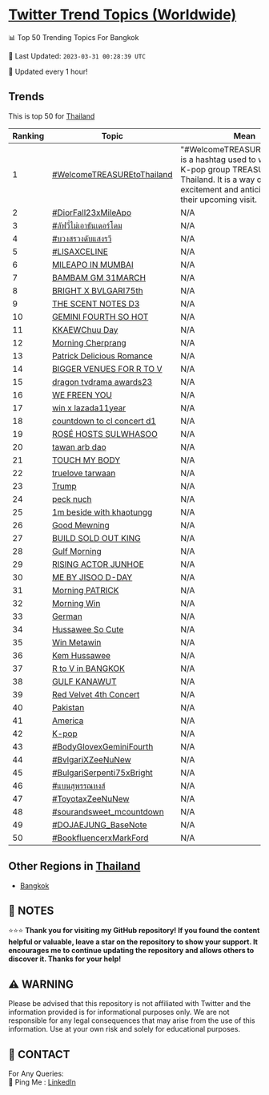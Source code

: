 [Twitter Trend Topics (Worldwide)](https://github.com/ErcinDedeoglu/Twitter-Trend-Topics)
==========


📊 Top 50 Trending Topics For Bangkok

📆 Last Updated: `2023-03-31 00:28:39 UTC`

🔧 Updated every 1 hour!


## Trends

This is top 50 for [Thailand](</Thailand>)

| Ranking | Topic | Mean |
| ------- | ------------ | ------------ |
| 1 | [#WelcomeTREASUREtoThailand](http://twitter.com/search?q=%23WelcomeTREASUREtoThailand) | "#WelcomeTREASUREtoThailand" is a hashtag used to welcome the K-pop group TREASURE to Thailand. It is a way of expressing excitement and anticipation for their upcoming visit. |
| 2 | [#DiorFall23xMileApo](http://twitter.com/search?q=%23DiorFall23xMileApo) | N/A |
| 3 | [#ลัฟวี่ไม่เอาธันเดอร์โดม](http://twitter.com/search?q=%23%e0%b8%a5%e0%b8%b1%e0%b8%9f%e0%b8%a7%e0%b8%b5%e0%b9%88%e0%b9%84%e0%b8%a1%e0%b9%88%e0%b9%80%e0%b8%ad%e0%b8%b2%e0%b8%98%e0%b8%b1%e0%b8%99%e0%b9%80%e0%b8%94%e0%b8%ad%e0%b8%a3%e0%b9%8c%e0%b9%82%e0%b8%94%e0%b8%a1) | N/A |
| 4 | [#บวงสรวงดับแสงรวี](http://twitter.com/search?q=%23%e0%b8%9a%e0%b8%a7%e0%b8%87%e0%b8%aa%e0%b8%a3%e0%b8%a7%e0%b8%87%e0%b8%94%e0%b8%b1%e0%b8%9a%e0%b9%81%e0%b8%aa%e0%b8%87%e0%b8%a3%e0%b8%a7%e0%b8%b5) | N/A |
| 5 | [#LISAXCELINE](http://twitter.com/search?q=%23LISAXCELINE) | N/A |
| 6 | [MILEAPO IN MUMBAI](http://twitter.com/search?q=MILEAPO+IN+MUMBAI) | N/A |
| 7 | [BAMBAM GM 31MARCH](http://twitter.com/search?q=BAMBAM+GM+31MARCH) | N/A |
| 8 | [BRIGHT X BVLGARI75th](http://twitter.com/search?q=BRIGHT+X+BVLGARI75th) | N/A |
| 9 | [THE SCENT NOTES D3](http://twitter.com/search?q=THE+SCENT+NOTES+D3) | N/A |
| 10 | [GEMINI FOURTH SO HOT](http://twitter.com/search?q=GEMINI+FOURTH+SO+HOT) | N/A |
| 11 | [KKAEWChuu Day](http://twitter.com/search?q=KKAEWChuu+Day) | N/A |
| 12 | [Morning Cherprang](http://twitter.com/search?q=Morning+Cherprang) | N/A |
| 13 | [Patrick Delicious Romance](http://twitter.com/search?q=Patrick+Delicious+Romance) | N/A |
| 14 | [BIGGER VENUES FOR R TO V](http://twitter.com/search?q=BIGGER+VENUES+FOR+R+TO+V) | N/A |
| 15 | [dragon tvdrama awards23](http://twitter.com/search?q=dragon+tvdrama+awards23) | N/A |
| 16 | [WE FREEN YOU](http://twitter.com/search?q=WE+FREEN+YOU) | N/A |
| 17 | [win x lazada11year](http://twitter.com/search?q=win+x+lazada11year) | N/A |
| 18 | [countdown to cl concert d1](http://twitter.com/search?q=countdown+to+cl+concert+d1) | N/A |
| 19 | [ROSÉ HOSTS SULWHASOO](http://twitter.com/search?q=ROS%c3%89+HOSTS+SULWHASOO) | N/A |
| 20 | [tawan arb dao](http://twitter.com/search?q=tawan+arb+dao) | N/A |
| 21 | [TOUCH MY BODY](http://twitter.com/search?q=TOUCH+MY+BODY) | N/A |
| 22 | [truelove tarwaan](http://twitter.com/search?q=truelove+tarwaan) | N/A |
| 23 | [Trump](http://twitter.com/search?q=Trump) | N/A |
| 24 | [peck nuch](http://twitter.com/search?q=peck+nuch) | N/A |
| 25 | [1m beside with khaotungg](http://twitter.com/search?q=1m+beside+with+khaotungg) | N/A |
| 26 | [Good Mewning](http://twitter.com/search?q=Good+Mewning) | N/A |
| 27 | [BUILD SOLD OUT KING](http://twitter.com/search?q=BUILD+SOLD+OUT+KING) | N/A |
| 28 | [Gulf Morning](http://twitter.com/search?q=Gulf+Morning) | N/A |
| 29 | [RISING ACTOR JUNHOE](http://twitter.com/search?q=RISING+ACTOR+JUNHOE) | N/A |
| 30 | [ME BY JISOO D-DAY](http://twitter.com/search?q=ME+BY+JISOO+D-DAY) | N/A |
| 31 | [Morning PATRICK](http://twitter.com/search?q=Morning+PATRICK) | N/A |
| 32 | [Morning Win](http://twitter.com/search?q=Morning+Win) | N/A |
| 33 | [German](http://twitter.com/search?q=German) | N/A |
| 34 | [Hussawee So Cute](http://twitter.com/search?q=Hussawee+So+Cute) | N/A |
| 35 | [Win Metawin](http://twitter.com/search?q=Win+Metawin) | N/A |
| 36 | [Kem Hussawee](http://twitter.com/search?q=Kem+Hussawee) | N/A |
| 37 | [R to V in BANGKOK](http://twitter.com/search?q=R+to+V+in+BANGKOK) | N/A |
| 38 | [GULF KANAWUT](http://twitter.com/search?q=GULF+KANAWUT) | N/A |
| 39 | [Red Velvet 4th Concert](http://twitter.com/search?q=Red+Velvet+4th+Concert) | N/A |
| 40 | [Pakistan](http://twitter.com/search?q=Pakistan) | N/A |
| 41 | [America](http://twitter.com/search?q=America) | N/A |
| 42 | [K-pop](http://twitter.com/search?q=K-pop) | N/A |
| 43 | [#BodyGlovexGeminiFourth](http://twitter.com/search?q=%23BodyGlovexGeminiFourth) | N/A |
| 44 | [#BvlgariXZeeNuNew](http://twitter.com/search?q=%23BvlgariXZeeNuNew) | N/A |
| 45 | [#BulgariSerpenti75xBright](http://twitter.com/search?q=%23BulgariSerpenti75xBright) | N/A |
| 46 | [#แบนสุพรรณหงส์](http://twitter.com/search?q=%23%e0%b9%81%e0%b8%9a%e0%b8%99%e0%b8%aa%e0%b8%b8%e0%b8%9e%e0%b8%a3%e0%b8%a3%e0%b8%93%e0%b8%ab%e0%b8%87%e0%b8%aa%e0%b9%8c) | N/A |
| 47 | [#ToyotaxZeeNuNew](http://twitter.com/search?q=%23ToyotaxZeeNuNew) | N/A |
| 48 | [#sourandsweet_mcountdown](http://twitter.com/search?q=%23sourandsweet_mcountdown) | N/A |
| 49 | [#DOJAEJUNG_BaseNote](http://twitter.com/search?q=%23DOJAEJUNG_BaseNote) | N/A |
| 50 | [#BookfluencerxMarkFord](http://twitter.com/search?q=%23BookfluencerxMarkFord) | N/A |



## Other Regions in [Thailand](</Thailand>)

* [Bangkok](</Thailand/Bangkok.md>)



## 📝 NOTES

⭐⭐⭐ **Thank you for visiting my GitHub repository! If you found the content helpful or valuable, leave a star on the repository to show your support. It encourages me to continue updating the repository and allows others to discover it. Thanks for your help!**


## ⚠️ WARNING

Please be advised that this repository is not affiliated with Twitter and the information provided is for informational purposes only. We are not responsible for any legal consequences that may arise from the use of this information. Use at your own risk and solely for educational purposes.


## 📨 CONTACT

 For Any Queries:  
            🏓 Ping Me : [LinkedIn](https://www.linkedin.com/in/ercindedeoglu/)
